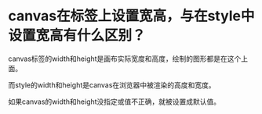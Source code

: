 # canvas在标签上设置宽高，与在style中设置宽高有什么区别？

canvas标签的width和height是画布实际宽度和高度，绘制的图形都是在这个上面。

而style的width和height是canvas在浏览器中被渲染的高度和宽度。

如果canvas的width和height没指定或值不正确，就被设置成默认值。